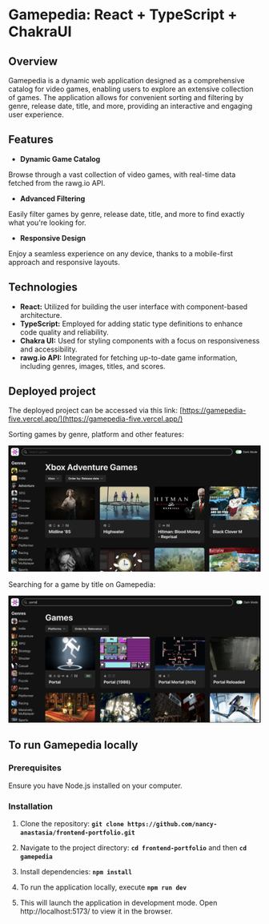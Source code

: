 # Gamepedia: React + TypeScript + ChakraUI

## Overview

Gamepedia is a dynamic web application designed as a comprehensive catalog for video games, enabling users to explore an extensive collection of games. The application allows for convenient sorting and filtering by genre, release date, title, and more, providing an interactive and engaging user experience.

## Features

- **Dynamic Game Catalog**

Browse through a vast collection of video games, with real-time data fetched from the rawg.io API.

- **Advanced Filtering**

Easily filter games by genre, release date, title, and more to find exactly what you're looking for.

- **Responsive Design**

Enjoy a seamless experience on any device, thanks to a mobile-first approach and responsive layouts.

## Technologies

- **React:** Utilized for building the user interface with component-based architecture.
- **TypeScript:** Employed for adding static type definitions to enhance code quality and reliability.
- **Chakra UI:** Used for styling components with a focus on responsiveness and accessibility.
- **rawg.io API:** Integrated for fetching up-to-date game information, including genres, images, titles, and scores.

## Deployed project

The deployed project can be accessed via this link: [https://gamepedia-five.vercel.app/](https://gamepedia-five.vercel.app/)

Sorting games by genre, platform and other features:

![Screenshot of Gamepedia's main screen](./images/gamepedia-screenshot.png "Screenshot of Gamepedia's main screen")

Searching for a game by title on Gamepedia:

![Screenshot of Gamepedia's search results](./images/gamepedia-search.png "Screenshot of Gamepedia's search results")

## To run Gamepedia locally

### Prerequisites

Ensure you have Node.js installed on your computer.

### Installation

1. Clone the repository: **`git clone https://github.com/nancy-anastasia/frontend-portfolio.git`**

2. Navigate to the project directory: **`cd frontend-portfolio`** and then **`cd gamepedia`**

3. Install dependencies: **`npm install`**

4. To run the application locally, execute **`npm run dev`**

5. This will launch the application in development mode. Open http://localhost:5173/ to view it in the browser.
